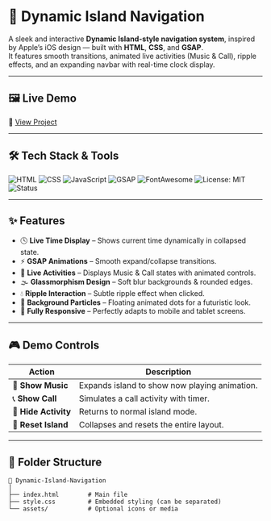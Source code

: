# 🌊 Dynamic Island Navigation

A sleek and interactive **Dynamic Island-style navigation system**, inspired by Apple’s iOS design — built with **HTML**, **CSS**, and **GSAP**.  
It features smooth transitions, animated live activities (Music & Call), ripple effects, and an expanding navbar with real-time clock display.

---

## 🖼️ Live Demo  
🔗 [View Project](https://sarangnayak.github.io/Dynamic-Island-Navigation)

---

## 🛠️ Tech Stack & Tools  

![HTML](https://img.shields.io/badge/HTML-5-orange?logo=html5)
![CSS](https://img.shields.io/badge/CSS-3-blue?logo=css3)
![JavaScript](https://img.shields.io/badge/JavaScript-ES6-yellow?logo=javascript)
![GSAP](https://img.shields.io/badge/GSAP-3.12-green?logo=greensock)
![FontAwesome](https://img.shields.io/badge/Font_Awesome-Icons-blueviolet?logo=fontawesome)
![License: MIT](https://img.shields.io/badge/License-MIT-yellow.svg)
![Status](https://img.shields.io/badge/Status-Active-brightgreen)

---

## ✨ Features  

- 🕓 **Live Time Display** – Shows current time dynamically in collapsed state.  
- ⚡ **GSAP Animations** – Smooth expand/collapse transitions.  
- 🎵 **Live Activities** – Displays Music & Call states with animated controls.  
- 🌫️ **Glassmorphism Design** – Soft blur backgrounds & rounded edges.  
- 💧 **Ripple Interaction** – Subtle ripple effect when clicked.  
- 💫 **Background Particles** – Floating animated dots for a futuristic look.  
- 📱 **Fully Responsive** – Perfectly adapts to mobile and tablet screens.  

---

## 🎮 Demo Controls  

| Action | Description |
|--------|--------------|
| 🎵 **Show Music** | Expands island to show now playing animation. |
| 📞 **Show Call** | Simulates a call activity with timer. |
| 🧹 **Hide Activity** | Returns to normal island mode. |
| 🔄 **Reset Island** | Collapses and resets the entire layout. |

---

## 📂 Folder Structure  
```
📁 Dynamic-Island-Navigation
│
├── index.html        # Main file
├── style.css         # Embedded styling (can be separated)
└── assets/           # Optional icons or media

```
